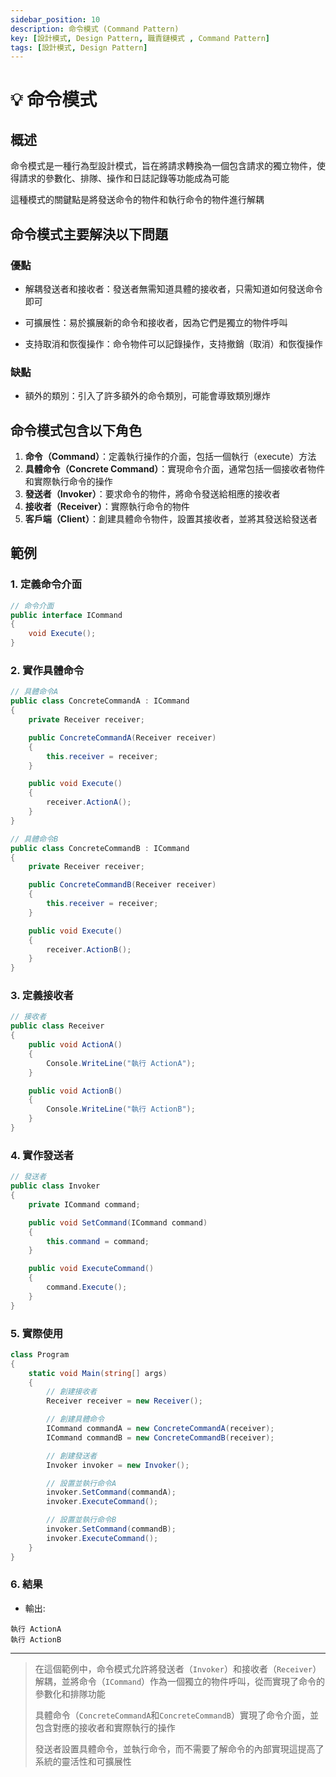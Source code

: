 ```yaml
---
sidebar_position: 10
description: 命令模式 (Command Pattern) 
key: [設計模式, Design Pattern, 職責鏈模式 , Command Pattern]
tags: [設計模式, Design Pattern]
---
```


# 💡 命令模式

## 概述

命令模式是一種行為型設計模式，旨在將請求轉換為一個包含請求的獨立物件，使得請求的參數化、排隊、操作和日誌記錄等功能成為可能

這種模式的關鍵點是將發送命令的物件和執行命令的物件進行解耦

## 命令模式主要解決以下問題

### 優點
  
- 解耦發送者和接收者：發送者無需知道具體的接收者，只需知道如何發送命令即可

- 可擴展性：易於擴展新的命令和接收者，因為它們是獨立的物件呼叫

- 支持取消和恢復操作：命令物件可以記錄操作，支持撤銷（取消）和恢復操作

### 缺點

- 額外的類別：引入了許多額外的命令類別，可能會導致類別爆炸

## 命令模式包含以下角色

1. **命令（Command）**：定義執行操作的介面，包括一個執行（execute）方法
2. **具體命令（Concrete Command）**：實現命令介面，通常包括一個接收者物件和實際執行命令的操作
3. **發送者（Invoker）**：要求命令的物件，將命令發送給相應的接收者
4. **接收者（Receiver）**：實際執行命令的物件
5. **客戶端（Client）**：創建具體命令物件，設置其接收者，並將其發送給發送者

## 範例

### 1. 定義命令介面

```csharp
// 命令介面
public interface ICommand
{
    void Execute();
}
```

### 2. 實作具體命令

```csharp
// 具體命令A
public class ConcreteCommandA : ICommand
{
    private Receiver receiver;

    public ConcreteCommandA(Receiver receiver)
    {
        this.receiver = receiver;
    }

    public void Execute()
    {
        receiver.ActionA();
    }
}

// 具體命令B
public class ConcreteCommandB : ICommand
{
    private Receiver receiver;

    public ConcreteCommandB(Receiver receiver)
    {
        this.receiver = receiver;
    }

    public void Execute()
    {
        receiver.ActionB();
    }
}
```

### 3. 定義接收者

```csharp
// 接收者
public class Receiver
{
    public void ActionA()
    {
        Console.WriteLine("執行 ActionA");
    }

    public void ActionB()
    {
        Console.WriteLine("執行 ActionB");
    }
}
```

### 4. 實作發送者

```csharp
// 發送者
public class Invoker
{
    private ICommand command;

    public void SetCommand(ICommand command)
    {
        this.command = command;
    }

    public void ExecuteCommand()
    {
        command.Execute();
    }
}
```

### 5. 實際使用

```csharp
class Program
{
    static void Main(string[] args)
    {
        // 創建接收者
        Receiver receiver = new Receiver();

        // 創建具體命令
        ICommand commandA = new ConcreteCommandA(receiver);
        ICommand commandB = new ConcreteCommandB(receiver);

        // 創建發送者
        Invoker invoker = new Invoker();

        // 設置並執行命令A
        invoker.SetCommand(commandA);
        invoker.ExecuteCommand();

        // 設置並執行命令B
        invoker.SetCommand(commandB);
        invoker.ExecuteCommand();
    }
}
```

### 6. 結果

- 輸出:

```text
執行 ActionA
執行 ActionB
```

---

> 在這個範例中，命令模式允許將發送者（`Invoker`）和接收者（`Receiver`）解耦，並將命令（`ICommand`）作為一個獨立的物件呼叫，從而實現了命令的參數化和排隊功能
>
> 具體命令（`ConcreteCommandA`和`ConcreteCommandB`）實現了命令介面，並包含對應的接收者和實際執行的操作
>
> 發送者設置具體命令，並執行命令，而不需要了解命令的內部實現這提高了系統的靈活性和可擴展性

